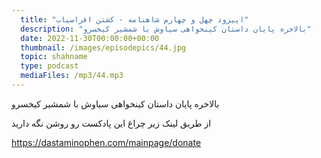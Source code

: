```yaml
---
  title: "اپیزود چهل و چهارم شاهنامه - کشتن افراسیاب"
  description: "بالاخره پایان داستان کینخواهی سیاوش با شمشیر کیخسرو"
  date: 2022-11-30T00:00:00+00:00
  thumbnail: /images/episodepics/44.jpg
  topic: shahname
  type: podcast
  mediaFiles: /mp3/44.mp3
---
```


بالاخره پایان داستان کینخواهی سیاوش با شمشیر کیخسرو


از طریق لینک زیر چراغ این پادکست رو روشن نگه دارید

https://dastaminophen.com/mainpage/donate